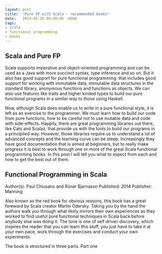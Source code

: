 ```yaml
---
layout: post
title:  "Pure FP with Scala - recommended books"
date:   2019-05-26 00:00:00 -0000
tags:
- scala
- functional programming
- books
---
```


## Scala and Pure FP

Scala supports imperative and object-oriented programming and can be used as a Java with more succinct syntax, type inference and so on. But it also has good support for pure functional programming: that includes good support for working with immutable data, immutable data structures in the standard library, anonymous functions and functions as objects. We can also use features like traits and higher kinded types to build our pure functional programs in a similar way to those using Haskell. 

Now, although Scala does enable us to write in a pure functional style, it is left as an exercise to the programmer. We must learn how to build our code from pure functions, how to be careful not to use mutable data and code with side-effects. Happily, there are great programming libraries out there, like Cats and Scalaz, that provide us with the tools to build our programs in a principiled way. However, those libraries require us to understand a lot of advanced concepts and the learning curve can be steep. Increasingly they have good documentation that is aimed at beginners, but to really make progress it is best to work through one or more of the great Scala functional programming books. In this post I will tell you what to expect from each and how to get the best out of them.

## Functional Programming in Scala

Author(s): Paul Chiusano and Rúnar Bjarnason
Published: 2014
Publisher: Manning 

Also known as the red book for obvious reasons, this book has a great foreward by Scala creator Martin Odersky. Taking you by the hand the authors walk you through what likely mirrors their own experiences as they worked to find useful pure functional techniques in Scala back before anybody else was doing it. The tone is one of self driven discovery, which inspires the reader that you can learn this stuff, you just have to take it at your own pace, work through the exercises and conduct your own experiments.

The book is structured in three parts. Part one 




